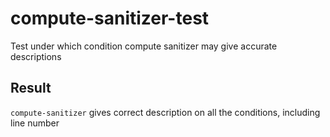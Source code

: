 # compute-sanitizer-test
Test under which condition compute sanitizer may give accurate descriptions

## Result
`compute-sanitizer` gives correct description on all the conditions, including line number